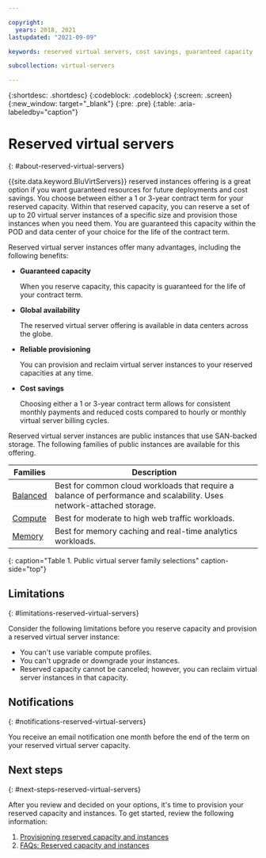 ```yaml
---

copyright:
  years: 2018, 2021
lastupdated: "2021-09-09"

keywords: reserved virtual servers, cost savings, guaranteed capacity 

subcollection: virtual-servers

---
```


{:shortdesc: .shortdesc}
{:codeblock: .codeblock}
{:screen: .screen}
{:new_window: target="_blank"}
{:pre: .pre}
{:table: .aria-labeledby="caption"}

# Reserved virtual servers
{: #about-reserved-virtual-servers}

{{site.data.keyword.BluVirtServers}} reserved instances offering is a great option if you want guaranteed resources for future deployments and cost savings. You choose between either a 1 or 3-year contract term for your reserved capacity. Within that reserved capacity, you can reserve a set of up to 20 virtual server instances of a specific size and provision those instances when you need them. You are guaranteed this capacity within the POD and data center of your choice for the life of the contract term.

Reserved virtual server instances offer many advantages, including the following benefits:

* **Guaranteed capacity**

    When you reserve capacity, this capacity is guaranteed for the life of your contract term. 
    
* **Global availability**
    
    The reserved virtual server offering is available in data centers across the globe.

* **Reliable provisioning**
   
   You can provision and reclaim virtual server instances to your reserved capacities at any time.

* **Cost savings**
    
    Choosing either a 1 or 3-year contract term allows for consistent monthly payments and reduced costs compared to hourly or monthly virtual server billing cycles.

Reserved virtual server instances are public instances that use SAN-backed storage. The following families of public instances are available for this offering.

| Families  | Description                                                                                              |
| ----------------------- | -------------------------------------------------------------------------------------------------------- | 
| [Balanced](/docs/virtual-servers?topic=virtual-servers-about-virtual-server-profiles#balanced) | Best for common cloud workloads that require a balance of performance and scalability. Uses network-attached storage.|
| [Compute](/docs/virtual-servers?topic=virtual-servers-about-virtual-server-profiles#compute) | Best for moderate to high web traffic workloads.|
| [Memory](/docs/virtual-servers?topic=virtual-servers-about-virtual-server-profiles#memory)  | Best for memory caching and real-time analytics workloads. |
{: caption="Table 1. Public virtual server family selections" caption-side="top"}

## Limitations 
{: #limitations-reserved-virtual-servers}

Consider the following limitations before you reserve capacity and provision a reserved virtual server instance:

   * You can't use variable compute profiles.
   * You can't upgrade or downgrade your instances.
   * Reserved capacity cannot be canceled; however, you can reclaim virtual server instances in that capacity.
    
## Notifications
{: #notifications-reserved-virtual-servers}

You receive an email notification one month before the end of the term on your reserved virtual server capacity.

## Next steps
{: #next-steps-reserved-virtual-servers}

After you review and decided on your options, it's time to provision your reserved capacity and instances. To get started, review the following information:

1. [Provisioning reserved capacity and instances](/docs/virtual-servers?topic=virtual-servers-provisioning-reserved-capacity-and-instances#provisioning-reserved-capacity-and-instances)
2. [FAQs: Reserved capacity and instances](/docs/virtual-servers?topic=virtual-servers-faqs-reserved-capacity-and-instances#faqs-reserved-capacity-and-instances)
